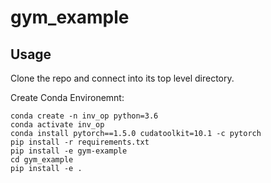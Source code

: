 # gym_example

## Usage

Clone the repo and connect into its top level directory.

Create Conda Environemnt:
```
conda create -n inv_op python=3.6
conda activate inv_op
conda install pytorch==1.5.0 cudatoolkit=10.1 -c pytorch
pip install -r requirements.txt
pip install -e gym-example
cd gym_example 
pip install -e .
```
